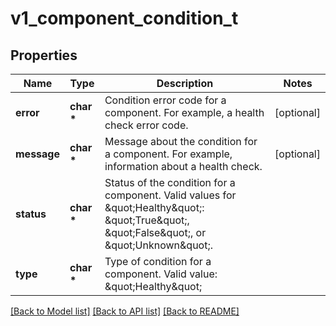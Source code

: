 # v1_component_condition_t

## Properties
Name | Type | Description | Notes
------------ | ------------- | ------------- | -------------
**error** | **char \*** | Condition error code for a component. For example, a health check error code. | [optional] 
**message** | **char \*** | Message about the condition for a component. For example, information about a health check. | [optional] 
**status** | **char \*** | Status of the condition for a component. Valid values for \&quot;Healthy\&quot;: \&quot;True\&quot;, \&quot;False\&quot;, or \&quot;Unknown\&quot;. | 
**type** | **char \*** | Type of condition for a component. Valid value: \&quot;Healthy\&quot; | 

[[Back to Model list]](../README.md#documentation-for-models) [[Back to API list]](../README.md#documentation-for-api-endpoints) [[Back to README]](../README.md)


